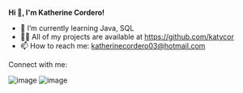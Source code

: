 **Hi 👋, I'm Katherine Cordero!**

- 🌱 I’m currently learning Java, SQL
- 👨‍💻 All of my projects are available at https://github.com/katycor
- 📫 How to reach me: katherinecordero03@hotmail.com

Connect with me:

![image](https://github.com/katycor/katycor/assets/131924719/78f16f70-dd52-48d1-8a9d-bf7e27621f67)
![image](https://linkedin.com/in/katherine-cordero-86241173)

